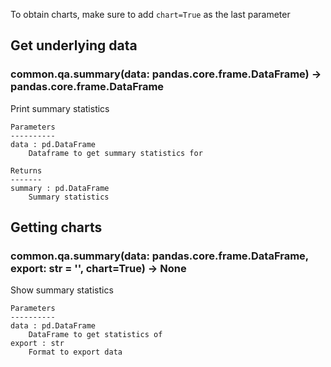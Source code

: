 To obtain charts, make sure to add `chart=True` as the last parameter

## Get underlying data 
### common.qa.summary(data: pandas.core.frame.DataFrame) -> pandas.core.frame.DataFrame

Print summary statistics

    Parameters
    ----------
    data : pd.DataFrame
        Dataframe to get summary statistics for

    Returns
    -------
    summary : pd.DataFrame
        Summary statistics

## Getting charts 
### common.qa.summary(data: pandas.core.frame.DataFrame, export: str = '', chart=True) -> None

Show summary statistics

    Parameters
    ----------
    data : pd.DataFrame
        DataFrame to get statistics of
    export : str
        Format to export data
